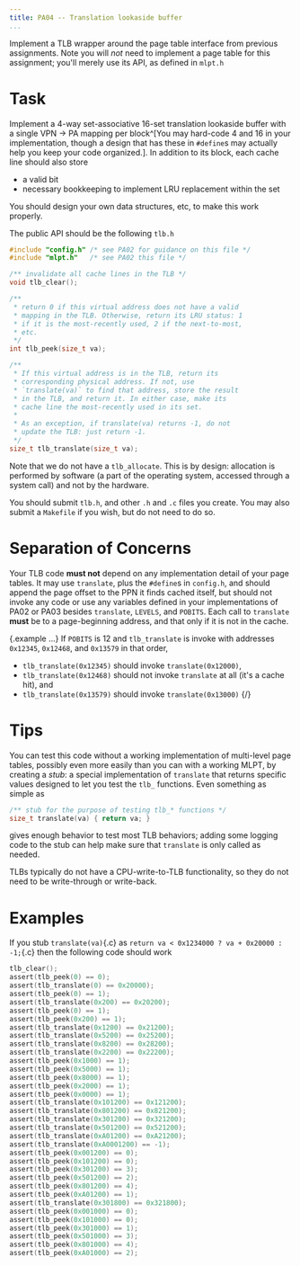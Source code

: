 ```yaml
---
title: PA04 -- Translation lookaside buffer
...
```


Implement a TLB wrapper around the page table interface from previous assignments.
Note you will *not* need to implement a page table for this assignment;
you'll merely use its API, as defined in `mlpt.h`

# Task

Implement a 4-way set-associative 16-set translation lookaside buffer with a single VPN → PA mapping per block^[You may hard-code 4 and 16 in your implementation, though a design that has these in `#define`s may actually help you keep your code organized.].
In addition to its block, each cache line should also store

- a valid bit
- necessary bookkeeping to implement LRU replacement within the set

You should design your own data structures, etc, to make this work properly.

The public API should be the following `tlb.h`

```c
#include "config.h" /* see PA02 for guidance on this file */
#include "mlpt.h"   /* see PA02 this file */

/** invalidate all cache lines in the TLB */
void tlb_clear();

/**
 * return 0 if this virtual address does not have a valid
 * mapping in the TLB. Otherwise, return its LRU status: 1
 * if it is the most-recently used, 2 if the next-to-most,
 * etc.
 */
int tlb_peek(size_t va);

/**
 * If this virtual address is in the TLB, return its
 * corresponding physical address. If not, use
 * `translate(va)` to find that address, store the result
 * in the TLB, and return it. In either case, make its
 * cache line the most-recently used in its set.
 *
 * As an exception, if translate(va) returns -1, do not
 * update the TLB: just return -1.
 */
size_t tlb_translate(size_t va);
```

Note that we do not have a `tlb_allocate`. This is by design: allocation is performed by software (a part of the operating system, accessed through a system call) and not by the hardware.

You should submit `tlb.h`, and other `.h` and `.c` files you create.
You may also submit a `Makefile` if you wish, but do not need to do so.

# Separation of Concerns

Your TLB code **must not** depend on any implementation detail of your page tables.
It may use `translate`, plus the `#define`s in `config.h`,
and should append the page offset to the PPN it finds cached itself,
but should not invoke any code or use any variables defined in your implementations of PA02 or PA03 besides `translate`, `LEVELS`, and `POBITS`.
Each call to `translate` **must** be to a page-beginning address, and that only if it is not in the cache.

{.example ...}
If `POBITS` is 12 and `tlb_translate` is invoke with addresses `0x12345`, `0x12468`, and `0x13579` in that order,

- `tlb_translate(0x12345)` should invoke `translate(0x12000)`,
- `tlb_translate(0x12468)` should not invoke `translate` at all (it's a cache hit), and
- `tlb_translate(0x13579)` should invoke `translate(0x13000)`
{/}


# Tips

You can test this code without a working implementation of multi-level page tables,
possibly even more easily than you can with a working MLPT,
by creating a *stub*:
a special implementation of `translate` that returns specific values designed to let you test the `tlb_` functions. Even something as simple as

```c
/** stub for the purpose of testing tlb_* functions */
size_t translate(va) { return va; }
```

gives enough behavior to test most TLB behaviors; adding some logging code to the stub can help make sure that `translate` is only called as needed.

TLBs typically do not have a CPU-write-to-TLB functionality, so they do not need to be write-through or write-back.

# Examples

If you stub `translate(va)`{.c} as `return va < 0x1234000 ? va + 0x20000 : -1;`{.c}
then the following code should work

````c
tlb_clear();
assert(tlb_peek(0) == 0);
assert(tlb_translate(0) == 0x20000);
assert(tlb_peek(0) == 1);
assert(tlb_translate(0x200) == 0x20200);
assert(tlb_peek(0) == 1);
assert(tlb_peek(0x200) == 1);
assert(tlb_translate(0x1200) == 0x21200);
assert(tlb_translate(0x5200) == 0x25200);
assert(tlb_translate(0x8200) == 0x28200);
assert(tlb_translate(0x2200) == 0x22200);
assert(tlb_peek(0x1000) == 1);
assert(tlb_peek(0x5000) == 1);
assert(tlb_peek(0x8000) == 1);
assert(tlb_peek(0x2000) == 1);
assert(tlb_peek(0x0000) == 1);
assert(tlb_translate(0x101200) == 0x121200);
assert(tlb_translate(0x801200) == 0x821200);
assert(tlb_translate(0x301200) == 0x321200);
assert(tlb_translate(0x501200) == 0x521200);
assert(tlb_translate(0xA01200) == 0xA21200);
assert(tlb_translate(0xA0001200) == -1);
assert(tlb_peek(0x001200) == 0);
assert(tlb_peek(0x101200) == 0);
assert(tlb_peek(0x301200) == 3);
assert(tlb_peek(0x501200) == 2);
assert(tlb_peek(0x801200) == 4);
assert(tlb_peek(0xA01200) == 1);
assert(tlb_translate(0x301800) == 0x321800);
assert(tlb_peek(0x001000) == 0);
assert(tlb_peek(0x101000) == 0);
assert(tlb_peek(0x301000) == 1);
assert(tlb_peek(0x501000) == 3);
assert(tlb_peek(0x801000) == 4);
assert(tlb_peek(0xA01000) == 2);
````

